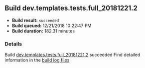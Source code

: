 ## Build dev.templates.tests.full_20181221.2
- **Build result:** `succeeded`
- **Build queued:** 12/21/2018 10:22:47 PM
- **Build duration:** 182.31 minutes
### Details
Build [dev.templates.tests.full_20181221.2](https://winappstudio.visualstudio.com/web/build.aspx?pcguid=a4ef43be-68ce-4195-a619-079b4d9834c2&builduri=vstfs%3a%2f%2f%2fBuild%2fBuild%2f26806) succeeded
Find detailed information in the [build log files](https://uwpctdiags.blob.core.windows.net/buildlogs/dev.templates.tests.full_20181221.2_logs.zip)
